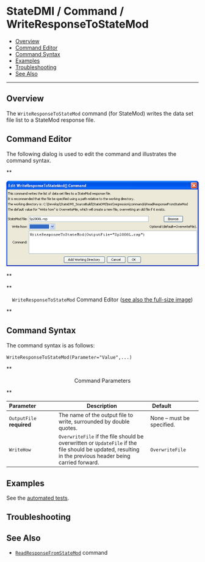 # StateDMI / Command / WriteResponseToStateMod #

* [Overview](#overview)
* [Command Editor](#command-editor)
* [Command Syntax](#command-syntax)
* [Examples](#examples)
* [Troubleshooting](#troubleshooting)
* [See Also](#see-also)

-------------------------

## Overview ##

The `WriteResponseToStateMod` command (for StateMod)
writes the data set file list to a StateMod response file.

## Command Editor ##

The following dialog is used to edit the command and illustrates the command syntax.

**<p style="text-align: center;">
![WriteResponseToStateMod](WriteResponseToStateMod.png)
</p>**

**<p style="text-align: center;">
`WriteResponseToStateMod` Command Editor (<a href="../WriteResponseToStateMod.png">see also the full-size image</a>)
</p>**

## Command Syntax ##

The command syntax is as follows:

```text
WriteResponseToStateMod(Parameter="Value",...)
```
**<p style="text-align: center;">
Command Parameters
</p>**

| **Parameter**&nbsp;&nbsp;&nbsp;&nbsp;&nbsp;&nbsp;&nbsp;&nbsp;&nbsp;&nbsp;&nbsp;&nbsp; | **Description** | **Default**&nbsp;&nbsp;&nbsp;&nbsp;&nbsp;&nbsp;&nbsp;&nbsp;&nbsp;&nbsp;&nbsp;&nbsp;&nbsp;&nbsp;&nbsp;&nbsp; |
| --------------|-----------------|----------------- |
| `OutputFile`<br>**required** | The name of the output file to write, surrounded by double quotes. | None – must be specified. |
| `WriteHow` | `OverwriteFile` if the file should be overwritten or `UpdateFile` if the file should be updated, resulting in the previous header being carried forward. | `OverwriteFile` |

## Examples ##

See the [automated tests](https://github.com/OpenCDSS/cdss-app-statedmi-test/tree/master/test/regression/commands/WriteResponseToStateMod).

## Troubleshooting ##

## See Also ##

* [`ReadResponseFromStateMod`](../ReadResponseFromStateMod/ReadResponseFromStateMod.md) command
